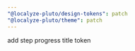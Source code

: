 ```yaml
---
"@localyze-pluto/design-tokens": patch
"@localyze-pluto/theme": patch
---
```


add step progress title token
